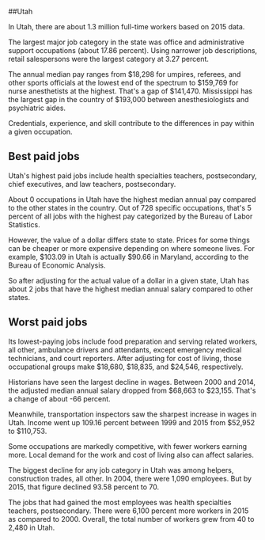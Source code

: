 

##Utah

In Utah, there are about 1.3 million full-time workers based on 2015 data.

The largest major job category in the state was <span class='occ_title_em'>office and administrative support occupations</span> (about 17.86 percent). Using narrower job descriptions, <span class='occ_title_em'>retail salespersons</span> were the largest category at 3.27 percent.
               
The annual median pay ranges from $18,298 for <span class='occ_title_em'>umpires, referees, and other sports officials</span> at the lowest end of the spectrum to  $159,769 for <span class='occ_title_em'>nurse anesthetists</span> at the highest. That's a gap of $141,470. Mississippi has the largest gap in the country of $193,000 between <span class='occ_title_em'>anesthesiologists and psychiatric aides</span>.
          
Credentials, experience, and skill contribute to the differences in pay within a given occupation.

## Best paid jobs
Utah's highest paid jobs include <span class='occ_title_em'>health specialties teachers, postsecondary, chief executives</span>, and <span class='occ_title_em'>law teachers, postsecondary</span>.
               
About 0 occupations in Utah have the highest median annual pay compared to the other states in the country. Out of 728 specific occupations, that's 5 percent of all jobs with the highest pay categorized by the Bureau of Labor Statistics.
               
However, the value of a dollar differs state to state. Prices for some things can be cheaper or more expensive depending on where someone lives. For example, $103.09 in Utah is actually $90.66 in Maryland, according to the Bureau of Economic Analysis.
               
So after adjusting for the actual value of a dollar in a given state, Utah has about 2 jobs that have the highest median annual salary compared to other states.
               
## Worst paid jobs

Its lowest-paying jobs include <span class='occ_title_em'>food preparation and serving related workers, all other</span>, <span class='occ_title_em'>ambulance drivers and attendants, except emergency medical technicians</span>, and <span class='occ_title_em'>court reporters</span>. After adjusting for cost of living, those occupational groups make $18,680,  $18,835, and  $24,546, respectively.
               
<span class='occ_title_em'>Historians</span> have seen the largest decline in wages. Between 2000 and 2014, the adjusted median annual salary dropped from $68,663 to $23,155. That's a change of about -66 percent.
               
Meanwhile, <span class='occ_title_em'>transportation inspectors</span> saw the sharpest increase in wages in Utah. Income went up 109.16 percent between 1999 and 2015 from $52,952 to $110,753.

Some occupations are markedly competitive, with fewer workers earning more. Local demand for the work and cost of living also can affect salaries.

            
The biggest decline for any job category in Utah was among <span class='occ_title_em'>helpers, construction trades, all other</span>. In 2004, there were 1,090 employees. But by 2015, that figure declined 93.58 percent to 70. 
               
The jobs that had gained the most employees was health specialties teachers, postsecondary. There were 6,100 percent more workers in 2015 as compared to 2000. Overall, the total number of workers grew from 40 to 2,480 in Utah.

